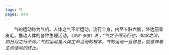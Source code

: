 ```yaml
---
tags: 气
pages: 040
---
```

&emsp;&emsp;气的运动称为气机。人体之气不断运动，流行全身，内至五脏六腑，外达筋骨皮毛，推动人体的各种生理活动。<dfn>`《灵枢·脉度》`说：“气之不得无行也，如水之流，如日月之行不休。”气的运动是人体生命活动的根本，气的运动一旦停息，就意味着生命活动的终止。</dfn>